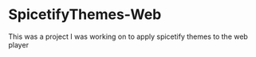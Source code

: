 # SpicetifyThemes-Web
This was a project I was working on to apply spicetify themes to the web player 
